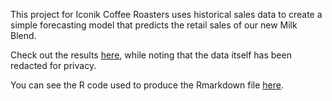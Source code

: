This project for Iconik Coffee Roasters uses historical sales data to create a simple forecasting model that predicts the retail sales of our new Milk Blend.

Check out the results [here](https://github.com/ryanloveriner/milk_blend_2025_projected_sales/blob/main/2025-Milk-Blend-Projections_public.pdf), while noting that the data itself has been redacted for privacy.

You can see the R code used to produce the Rmarkdown file [here](https://github.com/ryanloveriner/milk_blend_2025_projected_sales/blob/main/2025%20Milk%20Blend%20Projections.Rmd).
